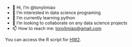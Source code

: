 - 👋 Hi, I’m @tonylimiao
- 👀 I’m interested in data science programing
- 🌱 I’m currently learning python
- 💞️ I’m looking to collaborate on any data science projects
- 📫 How to reach me: tonylimiao@gmail.com

You can access the R script for [HW2]().
<!---
tonylimiao/tonylimiao is a ✨ special ✨ repository because its `README.md` (this file) appears on your GitHub profile.
You can click the Preview link to take a look at your changes.
--->

